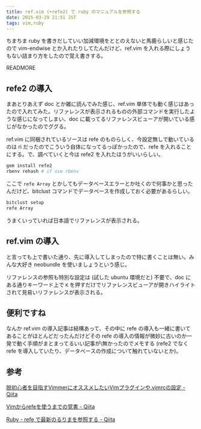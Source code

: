 ```yaml
---
title: ref.vim (+refe2) で ruby のマニュアルを参照する
date: 2015-03-29 21:51 JST
tags: vim,ruby
---
```


ちまちま ruby を書きだしていい加減環境をととのえないと馬鹿らしいと感じたので vim-endwise とか入れたりしてたんだけど、ref.vim を入れる際にしょうもない詰まり方をしたので覚え書きする。

READMORE

refe2 の導入
------------

まあとりあえず doc とか雑に読んでみた感じ、ref.vim 単体でも動く感じはあったので入れてみた。リファレンスが表示されるものの外部コマンドを実行したような感じになってしまい、doc に載ってるリファレンスビューアが開いている感じがなかったのでググる。

ref.vim に同梱されているソースは refe のものらしく、今設定無しで動いているのは ri だったのでこういう自体になってるっぽかったので、refe を入れることにする。で、調べていくと今は refe2 を入れたほうがいいらしい。

```bash
gem install refe2
rbenv rehash # if use rbenv
```

ここで `refe Array` とかしてもデータベースエラーとか吐くので何事かと思ったんだけど、bitclust コマンドでデータベースを作成しておく必要があるらしい。

```bash
bitclust setup
refe Array
```

うまくいっていれば日本語でリファレンスが表示される。

ref.vim の導入
--------------

と言っても上で書いた通り、先に導入してしまったので特に書くことは無い。みんな大好き neobundle を使いましょうという感じ。

リファレンスの参照も特別な設定は (試した ubuntu 環境だと) 不要で、doc にある通りキーワード上で `K` を押すだけでリファレンスビューアが開きハイライトされて見易いリファレンスが表示される。

便利ですね
----------

なんか ref.vim の導入記事は結構あって、その中に refe の導入も一緒に書いてあることがほとんどだったんだけどその refe の導入の情報が微妙に古いのか一発で動く手順がまとまってるいい記事が\無かったのでメモする (refe2 でなく refe を導入していたり、データベースの作成について触れていないとか)。

参考
----

<a href="http://qiita.com/jnchito/items/5141b3b01bced9f7f48f">脱初心者を目指すVimmerにオススメしたいVimプラグインや.vimrcの設定 - Qiita</a>

<a href="http://qiita.com/kuranari_tm/items/aa4434bde1e3b83b71b6">Vimからrefeを使うまでの覚書 - Qiita</a>

<a href="http://qiita.com/hara/items/6dcd3c2fed326ed33510">Ruby - refe で最新のるりまを参照する - Qiita</a>



